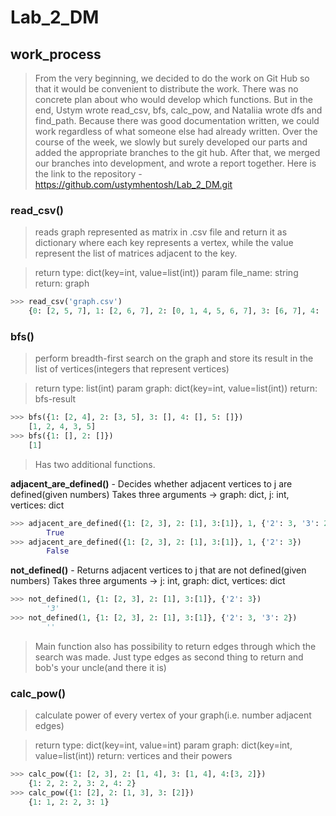# Lab_2_DM

## work_process
> From the very beginning, we decided to do the work on Git Hub so that it would be convenient to distribute the work. There was no concrete plan about who would develop which functions. But in the end, Ustym wrote read_csv, bfs, calc_pow, and Nataliia wrote dfs and find_path. Because there was good documentation written, we could work regardless of what someone else had already written. Over the course of the week, we slowly but surely developed our parts and added the appropriate branches to the git hub. After that, we merged our branches into development, and wrote a report together. Here is the link to the repository - https://github.com/ustymhentosh/Lab_2_DM.git
>

### read_csv()
> reads graph represented as matrix in .csv file and return it as dictionary where each key represents a vertex, while the value represent the list of matrices adjacent to the key.
> 

> return type: dict(key=int, value=list(int))
param file_name: string
return: graph
> 

```python
>>> read_csv('graph.csv')
	{0: [2, 5, 7], 1: [2, 6, 7], 2: [0, 1, 4, 5, 6, 7], 3: [6, 7], 4: [2, 5, 7], 5: [0, 2, 4, 7], 6: [1, 2, 3, 7], 7: [0, 1, 2, 3, 4, 5, 6]}
```

### bfs()
> perform breadth-first search on the graph and store its result in the list of vertices(integers that represent vertices)
> 

> return type: list(int)
param graph: dict(key=int, value=list(int))
return: bfs-result
> 

```python
>>> bfs({1: [2, 4], 2: [3, 5], 3: [], 4: [], 5: []})
    [1, 2, 4, 3, 5]
>>> bfs({1: [], 2: []})
    [1]
```

> Has two additional functions.
> 

**adjacent_are_defined()** - Decides whether adjacent vertices to j are defined(given numbers)
Takes three arguments     →          graph: dict, j: int, vertices: dict

```python
>>> adjacent_are_defined({1: [2, 3], 2: [1], 3:[1]}, 1, {'2': 3, '3': 2})
        True
>>> adjacent_are_defined({1: [2, 3], 2: [1], 3:[1]}, 1, {'2': 3})
        False
```

**not_defined()** - Returns adjacent vertices to j that are not defined(given numbers)
Takes three arguments      →         j: int, graph: dict, vertices: dict

```python
>>> not_defined(1, {1: [2, 3], 2: [1], 3:[1]}, {'2': 3})
        '3'
>>> not_defined(1, {1: [2, 3], 2: [1], 3:[1]}, {'2': 3, '3': 2})
        ''
```

> Main function also has possibility to return edges through which the search was made. Just type edges as second thing to return and bob's your uncle(and there it is)
>


### calc_pow()
> calculate power of every vertex of your graph(i.e. number adjacent edges)
> 

> return type: dict(key=int, value=int)
param graph: dict(key=int, value=list(int))
return: vertices and their powers
> 

```python
>>> calc_pow({1: [2, 3], 2: [1, 4], 3: [1, 4], 4:[3, 2]})
    {1: 2, 2: 2, 3: 2, 4: 2}
>>> calc_pow({1: [2], 2: [1, 3], 3: [2]})
    {1: 1, 2: 2, 3: 1}
```

